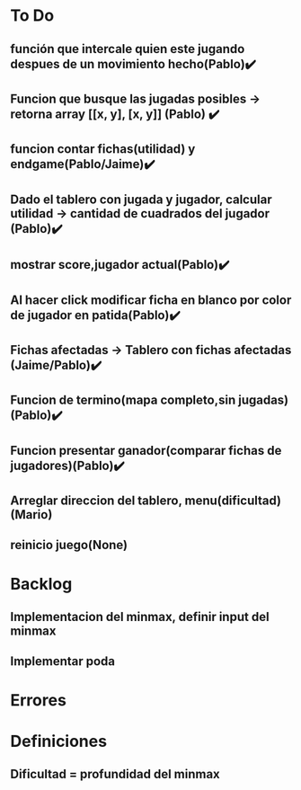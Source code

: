 # To Do
## función que intercale quien este jugando despues de un movimiento hecho(Pablo):heavy_check_mark:
## Funcion que busque las jugadas posibles -> retorna array [[x, y], [x, y]] (Pablo) :heavy_check_mark:
## funcion contar fichas(utilidad) y endgame(Pablo/Jaime):heavy_check_mark:
## Dado el tablero con jugada y jugador, calcular utilidad -> cantidad de cuadrados del jugador (Pablo):heavy_check_mark:
##  mostrar score,jugador actual(Pablo):heavy_check_mark:
## Al hacer click modificar ficha en blanco por color de jugador en patida(Pablo):heavy_check_mark:
## Fichas afectadas -> Tablero con fichas afectadas (Jaime/Pablo):heavy_check_mark:
## Funcion de termino(mapa completo,sin jugadas)(Pablo):heavy_check_mark:
## Funcion presentar ganador(comparar fichas de jugadores)(Pablo):heavy_check_mark:
## Arreglar direccion del tablero, menu(dificultad) (Mario)
## reinicio juego(None)
# Backlog
## Implementacion del minmax, definir input del minmax
## Implementar poda

# Errores


# Definiciones
## Dificultad = profundidad del minmax


